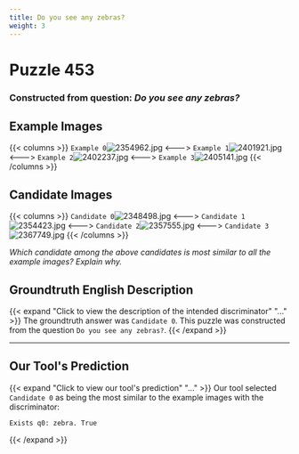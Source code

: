 ```yaml
---
title: Do you see any zebras?
weight: 3
---
```


# Puzzle 453
### Constructed from question: _Do you see any zebras?_


## Example Images
{{< columns >}}
`Example 0`![2354962.jpg](/gqa_images/2354962.jpg)
<--->
`Example 1`![2401921.jpg](/gqa_images/2401921.jpg)
<--->
`Example 2`![2402237.jpg](/gqa_images/2402237.jpg)
<--->
`Example 3`![2405141.jpg](/gqa_images/2405141.jpg)
{{< /columns >}}

## Candidate Images
{{< columns >}}
`Candidate 0`![2348498.jpg](/gqa_images/2348498.jpg)
<--->
`Candidate 1`![2354423.jpg](/gqa_images/2354423.jpg)
<--->
`Candidate 2`![2357555.jpg](/gqa_images/2357555.jpg)
<--->
`Candidate 3`![2367749.jpg](/gqa_images/2367749.jpg)
{{< /columns >}}

*Which candidate among the above candidates is most similar to all the example images? Explain why.*

## Groundtruth English Description

{{< expand "Click to view the description of the intended discriminator" "..." >}}
The groundtruth answer was `Candidate 0`. This puzzle was constructed from the question `Do you see any zebras?`.
{{< /expand >}}

---

## Our Tool's Prediction

{{< expand "Click to view our tool's prediction" "..." >}}
Our tool selected `Candidate 0` as being the most similar to the example images with the discriminator:
```plaintext
Exists q0: zebra. True
```
{{< /expand >}}
